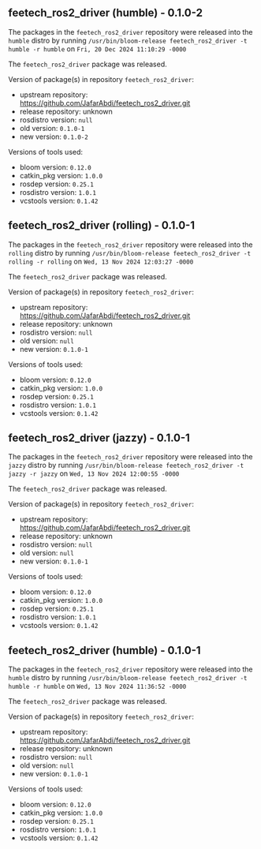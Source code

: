 ## feetech_ros2_driver (humble) - 0.1.0-2

The packages in the `feetech_ros2_driver` repository were released into the `humble` distro by running `/usr/bin/bloom-release feetech_ros2_driver -t humble -r humble` on `Fri, 20 Dec 2024 11:10:29 -0000`

The `feetech_ros2_driver` package was released.

Version of package(s) in repository `feetech_ros2_driver`:

- upstream repository: https://github.com/JafarAbdi/feetech_ros2_driver.git
- release repository: unknown
- rosdistro version: `null`
- old version: `0.1.0-1`
- new version: `0.1.0-2`

Versions of tools used:

- bloom version: `0.12.0`
- catkin_pkg version: `1.0.0`
- rosdep version: `0.25.1`
- rosdistro version: `1.0.1`
- vcstools version: `0.1.42`


## feetech_ros2_driver (rolling) - 0.1.0-1

The packages in the `feetech_ros2_driver` repository were released into the `rolling` distro by running `/usr/bin/bloom-release feetech_ros2_driver -t rolling -r rolling` on `Wed, 13 Nov 2024 12:03:27 -0000`

The `feetech_ros2_driver` package was released.

Version of package(s) in repository `feetech_ros2_driver`:

- upstream repository: https://github.com/JafarAbdi/feetech_ros2_driver.git
- release repository: unknown
- rosdistro version: `null`
- old version: `null`
- new version: `0.1.0-1`

Versions of tools used:

- bloom version: `0.12.0`
- catkin_pkg version: `1.0.0`
- rosdep version: `0.25.1`
- rosdistro version: `1.0.1`
- vcstools version: `0.1.42`


## feetech_ros2_driver (jazzy) - 0.1.0-1

The packages in the `feetech_ros2_driver` repository were released into the `jazzy` distro by running `/usr/bin/bloom-release feetech_ros2_driver -t jazzy -r jazzy` on `Wed, 13 Nov 2024 12:00:55 -0000`

The `feetech_ros2_driver` package was released.

Version of package(s) in repository `feetech_ros2_driver`:

- upstream repository: https://github.com/JafarAbdi/feetech_ros2_driver.git
- release repository: unknown
- rosdistro version: `null`
- old version: `null`
- new version: `0.1.0-1`

Versions of tools used:

- bloom version: `0.12.0`
- catkin_pkg version: `1.0.0`
- rosdep version: `0.25.1`
- rosdistro version: `1.0.1`
- vcstools version: `0.1.42`


## feetech_ros2_driver (humble) - 0.1.0-1

The packages in the `feetech_ros2_driver` repository were released into the `humble` distro by running `/usr/bin/bloom-release feetech_ros2_driver -t humble -r humble` on `Wed, 13 Nov 2024 11:36:52 -0000`

The `feetech_ros2_driver` package was released.

Version of package(s) in repository `feetech_ros2_driver`:

- upstream repository: https://github.com/JafarAbdi/feetech_ros2_driver.git
- release repository: unknown
- rosdistro version: `null`
- old version: `null`
- new version: `0.1.0-1`

Versions of tools used:

- bloom version: `0.12.0`
- catkin_pkg version: `1.0.0`
- rosdep version: `0.25.1`
- rosdistro version: `1.0.1`
- vcstools version: `0.1.42`


